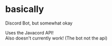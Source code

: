 # basically
Discord Bot, but somewhat okay

Uses the Javacord API!
<br>
Also doesn't currently work! (The bot not the api)

